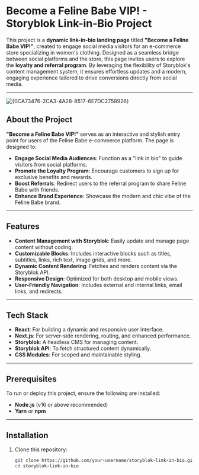 # Become a Feline Babe VIP! - Storyblok Link-in-Bio Project

This project is a **dynamic link-in-bio landing page** titled **"Become a Feline Babe VIP!"**, created to engage social media visitors for an e-commerce store specializing in women's clothing. Designed as a seamless bridge between social platforms and the store, this page invites users to explore the **loyalty and referral program**. By leveraging the flexibility of Storyblok's content management system, it ensures effortless updates and a modern, engaging experience tailored to drive conversions directly from social media.

---

![{0CA73476-2CA3-4A28-8517-6E7DC2758926}](https://github.com/user-attachments/assets/d35e22e9-5c11-46e5-968d-9b46f7259bf1)


## About the Project

**"Become a Feline Babe VIP!"** serves as an interactive and stylish entry point for users of the Feline Babe e-commerce platform. The page is designed to:
- **Engage Social Media Audiences**: Function as a "link in bio" to guide visitors from social platforms.
- **Promote the Loyalty Program**: Encourage customers to sign up for exclusive benefits and rewards.
- **Boost Referrals**: Redirect users to the referral program to share Feline Babe with friends.
- **Enhance Brand Experience**: Showcase the modern and chic vibe of the Feline Babe brand.

---

## Features

- **Content Management with Storyblok**: Easily update and manage page content without coding.
- **Customizable Blocks**: Includes interactive blocks such as titles, subtitles, links, rich text, image grids, and more.
- **Dynamic Content Rendering**: Fetches and renders content via the Storyblok API.
- **Responsive Design**: Optimized for both desktop and mobile views.
- **User-Friendly Navigation**: Includes external and internal links, email links, and redirects.

---

## Tech Stack

- **React**: For building a dynamic and responsive user interface.
- **Next.js**: For server-side rendering, routing, and enhanced performance.
- **Storyblok**: A headless CMS for managing content.
- **Storyblok API**: To fetch structured content dynamically.
- **CSS Modules**: For scoped and maintainable styling.

---

## Prerequisites

To run or deploy this project, ensure the following are installed:
- **Node.js** (v16 or above recommended)
- **Yarn** or **npm**

---

## Installation

1. Clone this repository:
   ```bash
   git clone https://github.com/your-username/storyblok-link-in-bio.git
   cd storyblok-link-in-bio

